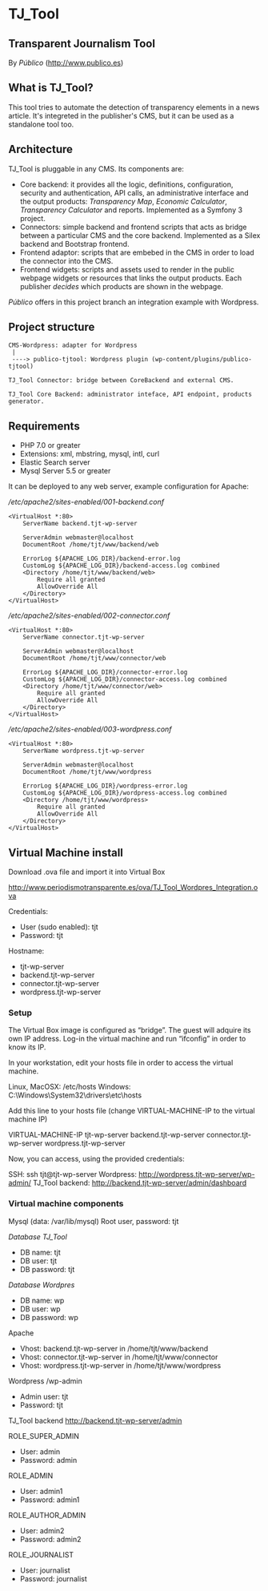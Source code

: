 # TJ_Tool


## Transparent Journalism Tool

By _Público_ (http://www.publico.es)

## What is TJ_Tool?

This tool tries to automate the detection of transparency elements in a news article. 
It's integreted in the publisher's CMS, but it can be used as a standalone tool too.

## Architecture

TJ_Tool is pluggable in any CMS. Its components are:

- Core backend: it provides all the logic, definitions, configuration, security and authentication, API calls, an administrative interface and the output products: *Transparency Map*, *Economic Calculator*, *Transparency Calculator* and reports.
Implemented as a Symfony 3 project.
- Connectors: simple backend and frontend scripts that acts as bridge between a particular CMS and the core backend. Implemented as a Silex backend and Bootstrap frontend.
- Frontend adaptor: scripts that are embebed in the CMS in order to load the connector into the CMS.
- Frontend widgets: scripts and assets used to render in the public webpage widgets or resources that links the output products. Each publisher *decides* which products are shown in the webpage.

_Público_ offers in this project branch an integration example with Wordpress.

## Project structure

```
CMS-Wordpress: adapter for Wordpress
 |
 ----> publico-tjtool: Wordpress plugin (wp-content/plugins/publico-tjtool)

TJ_Tool Connector: bridge between CoreBackend and external CMS.

TJ_Tool Core Backend: administrator inteface, API endpoint, products generator.
```


## Requirements

* PHP 7.0 or greater
* Extensions: xml, mbstring, mysql, intl, curl
* Elastic Search server
* Mysql Server 5.5 or greater

It can be deployed to any web server, example configuration for Apache:

*/etc/apache2/sites-enabled/001-backend.conf*

```
<VirtualHost *:80>
    ServerName backend.tjt-wp-server 

    ServerAdmin webmaster@localhost
    DocumentRoot /home/tjt/www/backend/web

    ErrorLog ${APACHE_LOG_DIR}/backend-error.log
    CustomLog ${APACHE_LOG_DIR}/backend-access.log combined
    <Directory /home/tjt/www/backend/web>   
        Require all granted
        AllowOverride All
    </Directory>
</VirtualHost>
```


*/etc/apache2/sites-enabled/002-connector.conf*

```
<VirtualHost *:80>
    ServerName connector.tjt-wp-server 

    ServerAdmin webmaster@localhost
    DocumentRoot /home/tjt/www/connector/web

    ErrorLog ${APACHE_LOG_DIR}/connector-error.log
    CustomLog ${APACHE_LOG_DIR}/connector-access.log combined
    <Directory /home/tjt/www/connector/web> 
        Require all granted
        AllowOverride All
    </Directory>
</VirtualHost>
```

*/etc/apache2/sites-enabled/003-wordpress.conf*

```
<VirtualHost *:80>
    ServerName wordpress.tjt-wp-server 

    ServerAdmin webmaster@localhost
    DocumentRoot /home/tjt/www/wordpress

    ErrorLog ${APACHE_LOG_DIR}/wordpress-error.log
    CustomLog ${APACHE_LOG_DIR}/wordpress-access.log combined
    <Directory /home/tjt/www/wordpress> 
        Require all granted
        AllowOverride All
    </Directory>
</VirtualHost>
```


## Virtual Machine install

Download .ova file and import it into Virtual Box

http://www.periodismotransparente.es/ova/TJ_Tool_Wordpres_Integration.ova

Credentials:

- User (sudo enabled): tjt
- Password: tjt

Hostname: 

- tjt-wp-server
- backend.tjt-wp-server
- connector.tjt-wp-server
- wordpress.tjt-wp-server


### Setup

The Virtual Box image is configured as “bridge”. The guest will adquire its own IP address.
Log-in the virtual machine and run “ifconfig” in order to know its IP.

In your workstation, edit your hosts file in order to access the virtual machine.

Linux, MacOSX: /etc/hosts
Windows: C:\Windows\System32\drivers\etc\hosts
 
Add this line to your hosts file (change VIRTUAL-MACHINE-IP to the virtual machine IP)

VIRTUAL-MACHINE-IP	tjt-wp-server backend.tjt-wp-server connector.tjt-wp-server wordpress.tjt-wp-server

Now, you can access, using the provided credentials:

SSH: ssh tjt@tjt-wp-server
Wordpress: http://wordpress.tjt-wp-server/wp-admin/
TJ_Tool backend: http://backend.tjt-wp-server/admin/dashboard

### Virtual machine components

Mysql (data: /var/lib/mysql)
Root user, password: tjt

*Database TJ_Tool*
- DB name: tjt
- DB user: tjt
- DB password: tjt

*Database Wordpres*
- DB name: wp
- DB user: wp
- DB password: wp


Apache
- Vhost: backend.tjt-wp-server in /home/tjt/www/backend
- Vhost: connector.tjt-wp-server in /home/tjt/www/connector
- Vhost: wordpress.tjt-wp-server in /home/tjt/www/wordpress


Wordpress /wp-admin
- Admin user: tjt
- Password: tjt


TJ_Tool backend http://backend.tjt-wp-server/admin

ROLE_SUPER_ADMIN
- User: admin
- Password: admin

ROLE_ADMIN
- User: admin1
- Password: admin1

ROLE_AUTHOR_ADMIN
- User: admin2
- Password: admin2

ROLE_JOURNALIST
- User: journalist
- Password: journalist



